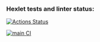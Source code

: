 ### Hexlet tests and linter status:

[![Actions Status](https://github.com/nityulam/frontend-project-46/actions/workflows/hexlet-check.yml/badge.svg)](https://github.com/nityulam/frontend-project-46/actions)

[![main CI](https://github.com/nityulam/frontend-project-46/actions/workflows/main-ci.yaml/badge.svg)](https://github.com/nityulam/frontend-project-46/actions/workflows/main-ci.yaml)
